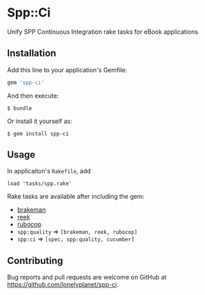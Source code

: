 # Spp::Ci

Unify SPP Continuous Integration rake tasks for eBook applications

## Installation

Add this line to your application's Gemfile:

```ruby
gem 'spp-ci'
```

And then execute:

    $ bundle

Or install it yourself as:

    $ gem install spp-ci

## Usage

In applicaiton's `Rakefile`, add

```
load 'tasks/spp.rake'
```

Rake tasks are available after including the gem:

- [brakeman](https://github.com/presidentbeef/brakeman)
- [reek](https://github.com/troessner/reek)
- [rubocop](https://github.com/bbatsov/rubocop)
- `spp:quality` => `[brakeman, reek, rubocop]`
- `spp:ci` => `[spec, spp:quality, cucumber]`

## Contributing

Bug reports and pull requests are welcome on GitHub at https://github.com/lonelyplanet/spp-ci.

